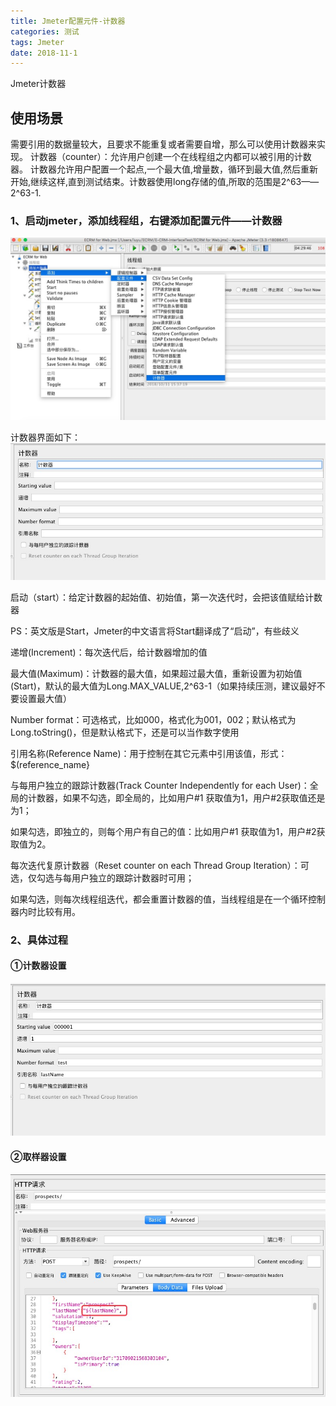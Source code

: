 ```yaml
---
title: Jmeter配置元件-计数器
categories: 测试
tags: Jmeter
date: 2018-11-1
---
```

Jmeter计数器
<!-- more -->

## 使用场景

需要引用的数据量较大，且要求不能重复或者需要自增，那么可以使用计数器来实现。
计数器（counter）：允许用户创建一个在线程组之内都可以被引用的计数器。
计数器允许用户配置一个起点,一个最大值,增量数，循环到最大值,然后重新开始,继续这样,直到测试结束。计数器使用long存储的值,所取的范围是2^63——2^63-1.

### 1、启动jmeter，添加线程组，右键添加配置元件——计数器
![](/bimg/37.jpg)

计数器界面如下：
![](/bimg/38.jpg)

启动（start）：给定计数器的起始值、初始值，第一次迭代时，会把该值赋给计数器 

PS：英文版是Start，Jmeter的中文语言将Start翻译成了“启动”，有些歧义

递增(Increment)：每次迭代后，给计数器增加的值

最大值(Maximum)：计数器的最大值，如果超过最大值，重新设置为初始值(Start)，默认的最大值为Long.MAX_VALUE,2^63-1（如果持续压测，建议最好不要设置最大值）

Number format：可选格式，比如000，格式化为001，002；默认格式为Long.toString()，但是默认格式下，还是可以当作数字使用

引用名称(Reference Name)：用于控制在其它元素中引用该值，形式：$(reference_name}

与每用户独立的跟踪计数器(Track Counter Independently for each User)：全局的计数器，如果不勾选，即全局的，比如用户#1 获取值为1，用户#2获取值还是为1；

如果勾选，即独立的，则每个用户有自己的值：比如用户#1 获取值为1，用户#2获取值为2。

每次迭代复原计数器（Reset counter on each Thread Group Iteration）：可选，仅勾选与每用户独立的跟踪计数器时可用；

如果勾选，则每次线程组迭代，都会重置计数器的值，当线程组是在一个循环控制器内时比较有用。

### 2、具体过程

#### ①计数器设置
![](/bimg/39.jpg)

#### ②取样器设置

![](/bimg/40.jpg)